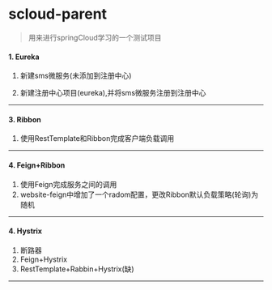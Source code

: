 # scloud-parent

> 用来进行springCloud学习的一个测试项目

#### 1. Eureka ####

1. 新建sms微服务(未添加到注册中心)

2. 新建注册中心项目(eureka),并将sms微服务注册到注册中心


----

#### 3. Ribbon ####

1. 使用RestTemplate和Ribbon完成客户端负载调用


----

#### 4. Feign+Ribbon ####

1. 使用Feign完成服务之间的调用
2. website-feign中增加了一个radom配置，更改Ribbon默认负载策略(轮询)为随机


----

#### 4. Hystrix ####

1. 断路器
2. Feign+Hystrix
3. RestTemplate+Rabbin+Hystrix(缺) 


----